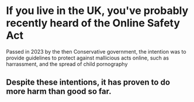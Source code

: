 # If you live in the UK, you've probably recently heard of the Online Safety Act

Passed in 2023 by the then Conservative government, the intention was to provide guidelines to protect against mallicious acts online, such as harrassment, and the spread of child pornography

## Despite these intentions, it has proven to do more harm than good so far.

